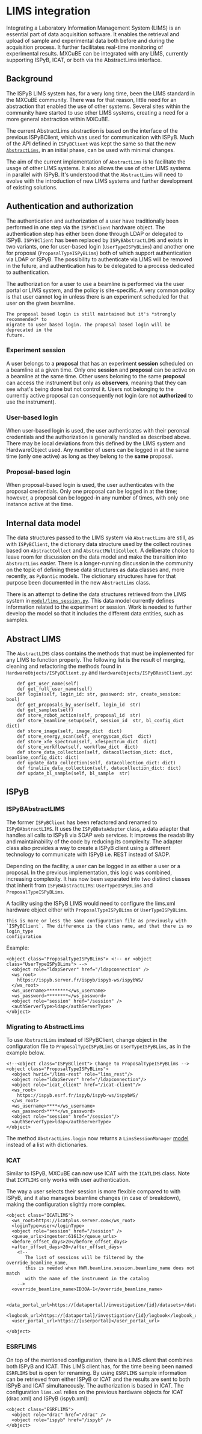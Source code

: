# LIMS integration

Integrating a Laboratory Information Management System (LIMS) is an essential
part of data acquisition software. It enables the retrieval and upload of sample
and experimental data both before and during the acquisition process. It further
facilitates real-time monitoring of experimental results. MXCuBE can be
integrated with any LIMS, currently supporting ISPyB, ICAT, or both via the
AbstractLims interface.

## Background

The ISPyB LIMS system has, for a very long time, been the LIMS standard in the
MXCuBE community. There was for that reason, little need for an abstraction that
enabled the use of other systems. Several sites within the community have
started to use other LIMS systems, creating a need for a more general
abstraction within MXCuBE.

The current AbstractLims abstraction is based on the interface of the previous
ISPyBClient, which was used for communication with ISPyB. Much of the API
defined in `ISPyBClient` was kept the same so that the new
[`AbstractLims`](https://github.com/mxcube/mxcubecore/blob/3a87598e81c17edd6785c71a4800b89d87e52f98/mxcubecore/HardwareObjects/abstract/AbstractLims.py),
in an initial phase, can be used with minimal changes.

The aim of the current implementation of `AbstractLims` is to facilitate the
usage of other LIMS systems. It also allows the use of other LIMS systems in
parallel with ISPyB. It's understood that the `AbstractLims` will need to evolve
with the introduction of new LIMS systems and further development of existing
solutions.

## Authentication and authorization

The authentication and authorization of a user have traditionally been performed
in one step via the `ISPYBClient` hardware object. The authentication step has
either been done through LDAP or delegated to ISPyB. `ISPYBClient` has been
replaced by `ISPyBAbstractLIMS` and exists in two variants, one for user-based
login (`UserTypeISPyBLims`) and another one for proposal
(`ProposalTypeISPyBLims`) both of which support authentication via LDAP or
ISPyB. The possibility to authenticate via LIMS will be removed in the future,
and authentication has to be delegated to a process dedicated to authentication.

The authorization for a user to use a beamline is performed via the user portal
or LIMS system, and the policy is site-specific. A very common policy is that
user cannot log in unless there is an experiment scheduled for that user on the
given beamline.

```{attention}
The proposal based login is still maintained but it's *strongly recommended* to
migrate to user based login. The proposal based login will be deprecated in the
future.
```

### Experiment session

A user belongs to a **proposal** that has an experiment **session** scheduled
on a beamline at a given time. Only one **session** and **proposal** can be
active on a beamline at the same time. Other users beloning to the same
**proposal** can access the instrument but only as **observers**, meaning
that they can see what's being done but not control it. Users not belonging to
the currently active proposal can consequently not login (are not **authorized**
to use the instrument).

### User-based login

When user-based login is used, the user authenticates with their peronsal
credentials and the authorization is generally handled as described above.
There may be local deviations from this defined by the LIMS system and
HardwareObject used. Any number of users can be logged in at the same time
(only one active) as long as they belong to the **same** proposal.

### Proposal-based login

When proposal-based login is used, the user authenticates with the proposal
credentials. Only one proposal can be logged in at the time; however, a proposal
can be logged-in any number of times, with only one instance active at the time.


## Internal data model

The data structures passed to the LIMS system via `AbstractLims` are still, as
with `ISPyBClient`, the dictionary data structure used by the collect routines
based on `AbstractCollect` and `AbstractMultiCollect`. A deliberate choice to
leave room for discussion on the data model and make the transition into
`AbstractLims` easier. There is a longer-running discussion in the community on
the topic of defining these data structures as data classes and, more recently,
as `PyDantic` models. The dictionary structures have for that purpose been
documented in the new `AbstractLims` class.

There is an attempt to define the data structures retrieved from the LIMS system
in
[`model/lims_session.py`](https://github.com/mxcube/mxcubecore/blob/3a87598e81c17edd6785c71a4800b89d87e52f98/mxcubecore/model/lims_session.py#L1).
This data model currently defines information related to the experiment or
session. Work is needed to further develop the model so that it includes the
different data entities, such as samples.

## Abstract LIMS

The `AbstractLIMS` class contains the methods that must be implemented for any
LIMS to function properly. The following list is the result of merging, cleaning
and refactoring the methods found in `HardwareObjects/ISPyBClient.py` and
`HardwareObjects/ISPyBRestClient.py`:

```
    def get_user_name(self)
    def get_full_user_name(self)
    def login(self, login_id: str, password: str, create_session: bool)
    def get_proposals_by_user(self, login_id  str)
    def get_samples(self)
    def store_robot_action(self, proposal_id  str)
    def store_beamline_setup(self, session_id  str, bl_config_dict  dict)
    def store_image(self, image_dict  dict)
    def store_energy_scan(self, energyscan_dict  dict)
    def store_xfe_spectrum(self, xfespectrum_dict  dict)
    def store_workflow(self, workflow_dict  dict)
    def store_data_collection(self, datacollection_dict: dict, beamline_config_dict: dict)
    def update_data_collection(self, datacollection_dict: dict)
    def finalize_data_collection(self, datacollection_dict: dict)
    def update_bl_sample(self, bl_sample  str)
```

## ISPyB

### ISPyBAbstractLIMS

The former `ISPyBClient` has been refactored and renamed to `ISPyBAbstractLIMS`.
It uses the `ISPyBDataAdapter` class, a data adapter that handles all calls to
ISPyB via SOAP web services. It improves the readability and maintainability of
the code by reducing its complexity. The adapter class also provides a way to
create a ISPyB client using a different technology to communicate with ISPyB
i.e. REST instead of SAOP.

Depending on the facility, a user can be logged in as either a user or a
proposal. In the previous implementation, this logic was combined, increasing
complexity. It has now been separated into two distinct classes that inherit
from `ISPyBAbstractLIMS`: `UserTypeISPyBLims` and `ProposalTypeISPyBLims`.

A facility using the ISPyB LIMS would need to configure the lims.xml hardware
object either with `ProposalTypeISPyBLims` or `UserTypeISPyBLims`.

```{attention}
This is more or less the same configuration file as previously with
`ISPyBClient`. The difference is the class name, and that there is no login_type
configuration
```

Example:
```
<object class="ProposalTypeISPyBLims"> <!-- or <object class="UserTypeISPyBLims"> -->
  <object role="ldapServer" href="/ldapconnection" />
  <ws_root>
    https://ispyb.server.fr/ispyb/ispyb-ws/ispybWS/
  </ws_root>
  <ws_username>********</ws_username>
  <ws_password>********</ws_password>
  <object role="session" href="/session" />
  <authServerType>ldap</authServerType>
</object>
```

### Migrating to AbstractLims
To use `AbstractLims` instead of ISPyBClient, change object in the configuration
file to `ProposalTypeISPyBLims` or `UserTypeISPyBLims`, as in the example below.

```
<!--<object class="ISPyBClient"> Change to ProposalTypeISPyBLims -->
<object class="ProposalTypeISPyBLims">
  <object hwrid="/lims-rest" role="lims_rest"/>
  <object role="ldapServer" href="/ldapconnection"/>
  <object role="icat_client" href="/icat-client"/>
  <ws_root>
    https://ispyb.esrf.fr/ispyb/ispyb-ws/ispybWS/
  </ws_root>
  <ws_username>****</ws_username>
  <ws_password>****</ws_password>
  <object role="session" href="/session"/>
  <authServerType>ldap</authServerType>
</object>
```

The method `AbstractLims.login` now returns a `LimsSessionManager` [model](https://github.com/mxcube/mxcubecore/blob/3a87598e81c17edd6785c71a4800b89d87e52f98/mxcubecore/model/lims_session.py#L72) instead of a list with dictionaries.



### ICAT

Similar to ISPyB, MXCuBE can now use ICAT with the `ICATLIMS` class. Note that
`ICATLIMS` only works with user authentication.

The way a user selects their session is more flexible compared to with ISPyB,
and it also manages beamline changes (in case of breakdown), making the
configuration slightly more complex.

```
<object class="ICATLIMS">
  <ws_root>https://icatplus.server.com</ws_root>
  <loginType>user</loginType>
  <object role="session" href="/session" />
  <queue_urls>ingester:61613</queue_urls>
  <before_offset_days>20</before_offset_days>
  <after_offset_days>20</after_offset_days>
    <!--
       The list of sessions will be filtered by the override_beamline_name,
       this is needed when HWR.beamline.session.beamline_name does not match
       with the name of the instrument in the catalog
    -->
  <override_beamline_name>ID30A-1</override_beamline_name>

  <data_portal_url>https://[dataportal]/investigation/{id}/datasets</data_portal_url>
  <logbook_url>https://[dataportal]/investigation/{id}/logbook</logbook_url>
  <user_portal_url>https://[userportal]</user_portal_url>

</object>

```

### ESRFLIMS

On top of the mentioned configuration, there is a LIMS client that combines both
ISPyB and ICAT. This LIMS client has, for the time beeing been named `ESRFLIMS`
but is open for renaming. By using `ESRFLIMS` sample information can be
retrieved from either ISPyB or ICAT and the results are sent to both ISPyB and
ICAT simultaneously. The authorization is based in ICAT. The configuration
`lims.xml` relies on the previous hardware objects for ICAT (drac.xml) and ISPyB
(ispyb.xml):

```
<object class="ESRFLIMS">
  <object role="drac" href="/drac" />
  <object role="ispyb" href="/ispyb" />
</object>
```
